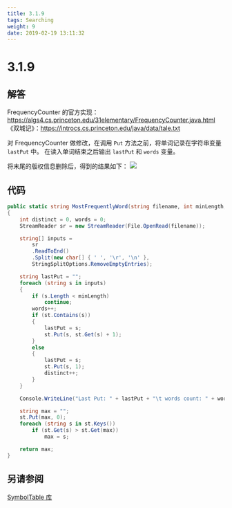 ```yaml
---
title: 3.1.9
tags: Searching
weight: 9
date: 2019-02-19 13:11:32
---
```


# 3.1.9


## 解答

FrequencyCounter 的官方实现：<https://algs4.cs.princeton.edu/31elementary/FrequencyCounter.java.html>
《双城记》：<https://introcs.cs.princeton.edu/java/data/tale.txt>

对 FrequencyCounter 做修改，在调用 `Put` 方法之前，将单词记录在字符串变量 `lastPut` 中。
在读入单词结束之后输出 `lastPut` 和 `words` 变量。

将末尾的版权信息删除后，得到的结果如下：
![](/resources/3.1.9/1.png)

## 代码

```csharp
public static string MostFrequentlyWord(string filename, int minLength, IST<string, int> st)
{
    int distinct = 0, words = 0;
    StreamReader sr = new StreamReader(File.OpenRead(filename));

    string[] inputs = 
        sr
        .ReadToEnd()
        .Split(new char[] { ' ', '\r', '\n' }, 
        StringSplitOptions.RemoveEmptyEntries);

    string lastPut = "";
    foreach (string s in inputs)
    {
        if (s.Length < minLength)
            continue;
        words++;
        if (st.Contains(s))
        {
            lastPut = s;
            st.Put(s, st.Get(s) + 1);
        }
        else
        {
            lastPut = s;
            st.Put(s, 1);
            distinct++;
        }
    }

    Console.WriteLine("Last Put: " + lastPut + "\t words count: " + words);

    string max = "";
    st.Put(max, 0);
    foreach (string s in st.Keys())
        if (st.Get(s) > st.Get(max))
            max = s;

    return max;
}
```

## 另请参阅

[SymbolTable 库](https://github.com/ikesnowy/Algorithms-4th-Edition-in-Csharp/tree/master/3%20Searching/3.1/SymbolTable)
